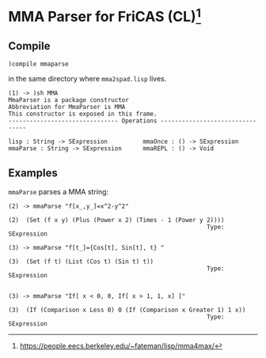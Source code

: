 # MMA Parser for FriCAS (CL)[^1]

## Compile

    )compile mmaparse
    
in the same directory where `mma2spad.lisp` lives.

    (1) -> )sh MMA
    MmaParser is a package constructor
    Abbreviation for MmaParser is MMA 
    This constructor is exposed in this frame.
    ------------------------------- Operations --------------------------------

    lisp : String -> SExpression          mmaOnce : () -> SExpression
    mmaParse : String -> SExpression      mmaREPL : () -> Void
     

## Examples

`mmaParse` parses a MMA string:

    (2) -> mmaParse "f[x_,y_]=x^2-y^2"

    (2)  (Set (f x y) (Plus (Power x 2) (Times - 1 (Power y 2))))
                                                            Type: SExpression

    (3) -> mmaParse "f[t_]={Cos[t], Sin[t], t} "

    (3)  (Set (f t) (List (Cos t) (Sin t) t))
                                                            Type: SExpression


    (3) -> mmaParse "If[ x < 0, 0, If[ x > 1, 1, x] ]"

    (3)  (If (Comparison x Less 0) 0 (If (Comparison x Greater 1) 1 x))
                                                            Type: SExpression











[^1]:https://people.eecs.berkeley.edu/~fateman/lisp/mma4max/
